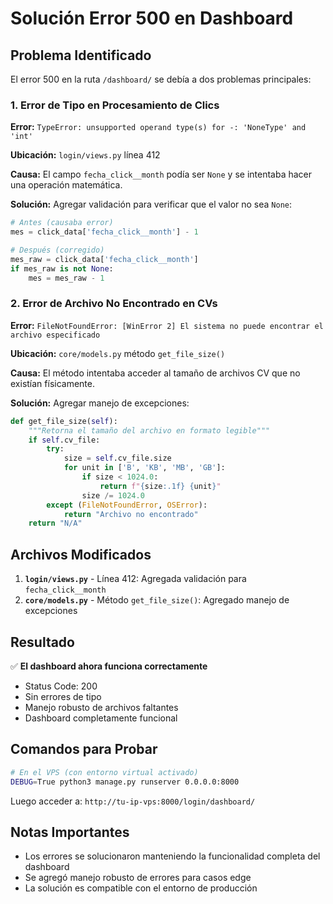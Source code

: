 # Solución Error 500 en Dashboard

## Problema Identificado

El error 500 en la ruta `/dashboard/` se debía a dos problemas principales:

### 1. Error de Tipo en Procesamiento de Clics
**Error:** `TypeError: unsupported operand type(s) for -: 'NoneType' and 'int'`

**Ubicación:** `login/views.py` línea 412

**Causa:** El campo `fecha_click__month` podía ser `None` y se intentaba hacer una operación matemática.

**Solución:** Agregar validación para verificar que el valor no sea `None`:

```python
# Antes (causaba error)
mes = click_data['fecha_click__month'] - 1

# Después (corregido)
mes_raw = click_data['fecha_click__month']
if mes_raw is not None:
    mes = mes_raw - 1
```

### 2. Error de Archivo No Encontrado en CVs
**Error:** `FileNotFoundError: [WinError 2] El sistema no puede encontrar el archivo especificado`

**Ubicación:** `core/models.py` método `get_file_size()`

**Causa:** El método intentaba acceder al tamaño de archivos CV que no existían físicamente.

**Solución:** Agregar manejo de excepciones:

```python
def get_file_size(self):
    """Retorna el tamaño del archivo en formato legible"""
    if self.cv_file:
        try:
            size = self.cv_file.size
            for unit in ['B', 'KB', 'MB', 'GB']:
                if size < 1024.0:
                    return f"{size:.1f} {unit}"
                size /= 1024.0
        except (FileNotFoundError, OSError):
            return "Archivo no encontrado"
    return "N/A"
```

## Archivos Modificados

1. **`login/views.py`** - Línea 412: Agregada validación para `fecha_click__month`
2. **`core/models.py`** - Método `get_file_size()`: Agregado manejo de excepciones

## Resultado

✅ **El dashboard ahora funciona correctamente**
- Status Code: 200
- Sin errores de tipo
- Manejo robusto de archivos faltantes
- Dashboard completamente funcional

## Comandos para Probar

```bash
# En el VPS (con entorno virtual activado)
DEBUG=True python3 manage.py runserver 0.0.0.0:8000
```

Luego acceder a: `http://tu-ip-vps:8000/login/dashboard/`

## Notas Importantes

- Los errores se solucionaron manteniendo la funcionalidad completa del dashboard
- Se agregó manejo robusto de errores para casos edge
- La solución es compatible con el entorno de producción
